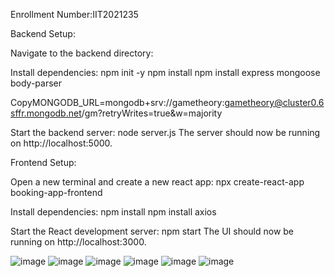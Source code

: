 Enrollment Number:IIT2021235

Backend Setup:

Navigate to the backend directory:

Install dependencies:
npm init -y
npm install
npm install express mongoose body-parser

CopyMONGODB_URL=mongodb+srv://gametheory:gametheory@cluster0.6sffr.mongodb.net/gm?retryWrites=true&w=majority

Start the backend server:
node server.js
The server should now be running on http://localhost:5000.


Frontend Setup:

Open a new terminal and create a new react app:
npx create-react-app booking-app-frontend

Install dependencies:
npm install
npm install axios

Start the React development server:
npm start
The UI should now be running on http://localhost:3000.

![image](https://github.com/user-attachments/assets/40aa7a41-793e-454c-904a-90e498550ce9)
![image](https://github.com/user-attachments/assets/9023623d-dcb0-48c0-9214-81b4d659f6bd)
![image](https://github.com/user-attachments/assets/90efd132-d232-4da8-a777-0fad6081e4f8)
![image](https://github.com/user-attachments/assets/555df657-e187-469b-9a56-8de9caaef6c3)
![image](https://github.com/user-attachments/assets/3228a015-41b7-4a52-859f-e6b73c0caa67)
![image](https://github.com/user-attachments/assets/aab64791-9d04-48b1-a055-4ffd34a6575a)







